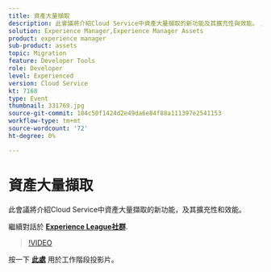 ```yaml
---
title: 資產大量擷取
description: 此會議將介紹Cloud Service中資產大量擷取的新功能及其擴充性與效能。 此工作階段為Adobe Developers Live內容事件的一部分。
solution: Experience Manager,Experience Manager Assets
product: experience manager
sub-product: assets
topic: Migration
feature: Developer Tools
role: Developer
level: Experienced
version: Cloud Service
kt: 7168
type: Event
thumbnail: 331769.jpg
source-git-commit: 184c50f1424d2e49da6e84f88a111397e2541153
workflow-type: tm+mt
source-wordcount: '72'
ht-degree: 0%

---
```


# 資產大量擷取

此會議將介紹Cloud Service中資產大量擷取的新功能，及其擴充性和效能。

繼續對話於 **[Experience League社群](http://adobe.ly/36Yd3v6)**.

>[!VIDEO](https://video.tv.adobe.com/v/331769/?quality=12&learn=on&hidetitle=true)

按一下 **[此處](/help/adobe-developers-live/assets/asset-bulk-ingestion.pdf)** 用於工作階段投影片。
